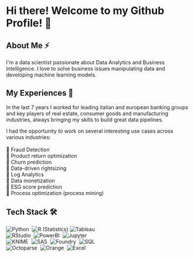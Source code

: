 # Hi there! Welcome to my Github Profile! 👋

## About Me ⚡

I'm a data scientist passionate about Data Analytics and Business Intelligence. I love to solve business issues manipulating data and developing machine learning models.

## My Experiences 🌱

In the last 7 years I worked for leading italian and european banking groups and key players of real estate, consumer goods and manufacturing industries, always bringing my skills to build great data pipelines. 

I had the opportunity to work on several interesting use cases across various industries:\
\
🎯 Fraud Detection\
🎯 Product return optimization\
🎯 Churn prediction\
🎯 Data-driven rightsizing\
🎯 Log Analytics\
🎯 Data monetization\
🎯 ESG score prediction\
🎯 Process optimization (process mining)

## Tech Stack 🛠
![Python](https://img.shields.io/badge/-Python-05122A?style=flat&logo=python)&nbsp;
![R (Statistics)](https://img.shields.io/badge/-R-05122A?style=flat&logo=R&logoColor=276DC3)
![Tableau](https://img.shields.io/badge/-Tableau-05122A?style=flat&logo=tableau)&nbsp;\
![RStudio](https://img.shields.io/badge/-RStudio-05122A?style=flat&logo=rstudio)&nbsp;
![PowerBI](https://img.shields.io/badge/-PowerBI-05122A?style=flat&logo=powerbi)&nbsp;
![Jupyter](https://img.shields.io/badge/-Jupyter-05122A?style=flat&logo=jupyter)&nbsp;\
![KNIME](https://img.shields.io/badge/-Knime-05122A?style=flat&logo=KNIME)&nbsp;
![SAS](https://img.shields.io/badge/-Sas-05122A?style=flat&logo=SAS)&nbsp;
![Foundry](https://img.shields.io/badge/-Foundry-05122A?style=flat&logo=foundry)&nbsp;
![SQL](https://img.shields.io/badge/-SQL-05122A?style=flat&logo=sql)&nbsp;\
![Octoparse](https://img.shields.io/badge/-Octoparse-05122A?style=flat&logo=orange)&nbsp;
![Orange](https://img.shields.io/badge/-Orange-05122A?style=flat&logo=octoparse)&nbsp;
![Excel](https://img.shields.io/badge/-Excel-05122A?style=flat&logo=excel)&nbsp;

